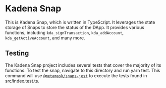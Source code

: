 # Kadena Snap

This is Kadena Snap, which is written in TypeScript. It leverages the state storage of Snaps to store the status of the DApp.
It provides various functions, including `kda_signTransaction`, `kda_addAccount`, `kda_getActiveAccount`, and many more.

## Testing

The Kadena Snap project includes several tests that cover the majority of its functions. To test the snap, navigate to this directory and run yarn test. This command will use [`@metamask/snaps-jest`](https://github.com/MetaMask/snaps/tree/main/packages/snaps-jest) to execute the tests found in src/index.test.ts.

